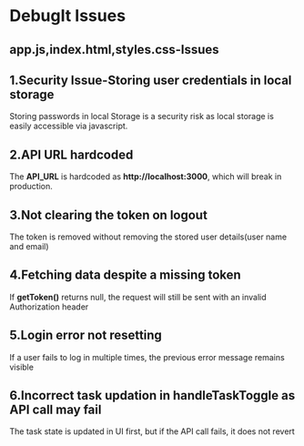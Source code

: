 # DebugIt Issues
## app.js,index.html,styles.css-Issues

## 1.Security Issue-Storing user credentials in local storage
Storing passwords in local Storage is a security risk as local storage is easily accessible via javascript.

## 2.API URL hardcoded
The **API_URL** is hardcoded as **http://localhost:3000**, which will break in production.

## 3.Not clearing the token on logout
The token is removed without removing the stored user details(user name and email)

## 4.Fetching data despite a missing token
If **getToken()** returns null, the request will still be sent with an invalid Authorization header

## 5.Login error not resetting
If a user fails to log in multiple times, the previous error message remains visible

## 6.Incorrect task updation in handleTaskToggle as API call may fail
The task state is updated in UI first, but if the API call fails, it does not revert
